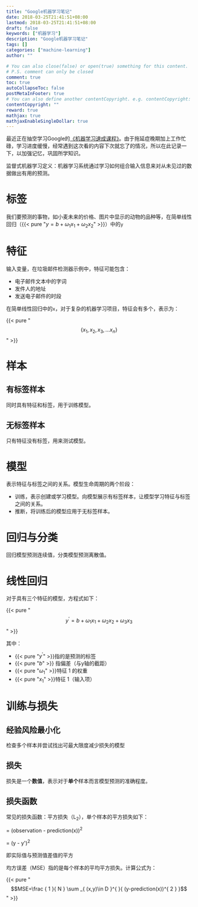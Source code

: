 ```yaml
---
title: "Google机器学习笔记"
date: 2018-03-25T21:41:51+08:00
lastmod: 2018-03-25T21:41:51+08:00
draft: false
keywords: ["机器学习"]
description: "Google机器学习笔记"
tags: []
categories: ["machine-learning"]
author: ""

# You can also close(false) or open(true) something for this content.
# P.S. comment can only be closed
comment: true
toc: true
autoCollapseToc: false
postMetaInFooter: true
# You can also define another contentCopyright. e.g. contentCopyright: "This is another copyright."
contentCopyright: ""
reward: true
mathjax: true
mathjaxEnableSingleDollar: true
---
```


最近正在抽空学习Google的[《机器学习速成课程》](https://developers.google.com/machine-learning/crash-course)。由于拖延症晚期加上工作忙碌，学习进度缓慢，经常遇到这次看的内容下次就忘了的情况，所以在此记录一下，以加强记忆，巩固所学知识。
<!--more-->

监督式机器学习定义：机器学习系统通过学习如何组合输入信息来对从未见过的数据做出有用的预测。

# 标签

我们要预测的事物，如小麦未来的价格、图片中显示的动物的品种等，在简单线性回归（{{< pure "$y=b+{ \omega  }_{ 1 }{ x }_{ 1 }+{ \omega  }_{ 2 }{ x }_{ 2 }$" >}}）中的`y`

# 特征

输入变量，在垃圾邮件检测器示例中，特征可能包含：

- 电子邮件文本中的字词
- 发件人的地址
- 发送电子邮件的时段

在简单线性回归中的`x`，对于复杂的机器学习项目，特征会有多个，表示为：

{{< pure "$$\left\{ { x }_{ 1 },{ x }_{ 2 },{ x }_{ 3 },...{ x }_{ n } \right\}$$" >}}

# 样本

## 有标签样本

同时具有特征和标签，用于训练模型。

## 无标签样本

只有特征没有标签，用来测试模型。

# 模型

表示特征与标签之间的关系。模型生命周期的两个阶段：

- 训练，表示创建或学习模型。向模型展示有标签样本，让模型学习特征与标签之间的关系。
- 推断，将训练后的模型应用于无标签样本。

# 回归与分类

回归模型预测连续值，分类模型预测离散值。

# 线性回归

对于具有三个特征的模型，方程式如下：

{{< pure "$${ y }^{ \prime  }=b+{ \omega  }_{ 1 }{ x }_{ 1 }+{ \omega  }_{ 2 }{ x }_{ 2 }+{ \omega  }_{ 3 }{ x }_{ 3 }$$" >}}

其中：

- {{< pure "${ y }^{ \prime  }$" >}}指的是预测的标签
- {{< pure "$b$" >}} 指偏差（与y轴的截距）
- {{< pure "${ \omega  }_{ 1 }$" >}}特征 1 的权重
- {{< pure "${ x }_{ 1 }$" >}}特征 1（输入项）

# 训练与损失

## 经验风险最小化

检查多个样本并尝试找出可最大限度减少损失的模型

## 损失

损失是一个**数值**，表示对于**单个**样本而言模型预测的准确程度。

## 损失函数

常见的损失函数：平方损失（L<sub>2</sub>），单个样本的平方损失如下：

= (observation - prediction(x))<sup>2</sup>

= (y - y')<sup>2</sup>

即实际值与预测值差值的平方

均方误差（MSE）指的是每个样本的平均平方损失。计算公式为：

{{< pure "$$MSE=\frac { 1 }{ N } \sum _{ (x,y)\in D }^{  }{ (y-prediction(x))^{ 2 } }$$" >}}